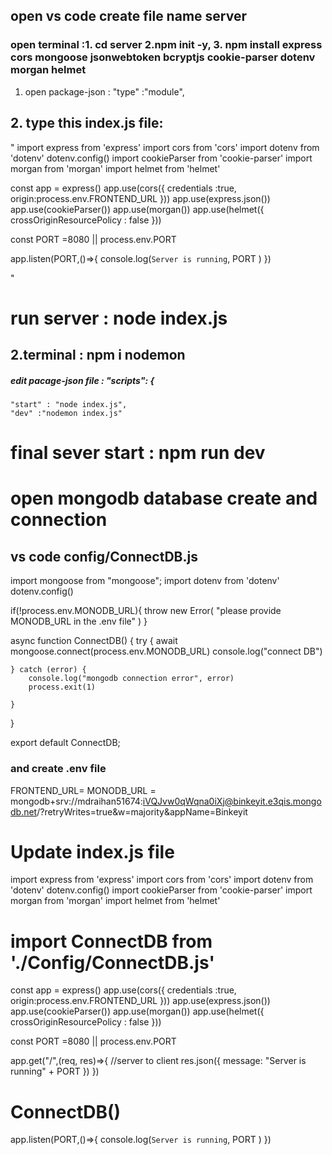 ## open vs code create file name server
### open terminal :1. cd server   2.npm init -y, 3. npm install express cors mongoose jsonwebtoken bcryptjs cookie-parser dotenv morgan helmet

1. open package-json : "type" :"module",

## 2. type this index.js file:

"
  import express from 'express'
import cors from 'cors'
import dotenv from 'dotenv'
dotenv.config()
import cookieParser from 'cookie-parser'
import morgan from 'morgan'
import helmet from 'helmet'

const app  = express()
app.use(cors({
    credentials :true,
    origin:process.env.FRONTEND_URL
}))
app.use(express.json())
app.use(cookieParser())
app.use(morgan())
app.use(helmet({
    crossOriginResourcePolicy : false
}))

const PORT =8080 || process.env.PORT

app.listen(PORT,()=>{
    console.log(`Server is running`, PORT )
})



"
# run server :  node index.js
## 2.terminal : npm i nodemon

##### edit pacage-json file : "scripts": {
    "start" : "node index.js",
    "dev" :"nodemon index.js"

# final sever start : npm run dev

# open mongodb database create and connection 
## vs code config/ConnectDB.js
import mongoose from "mongoose";
import dotenv from 'dotenv'
dotenv.config()

if(!process.env.MONODB_URL){
  throw new Error(
    "please provide MONODB_URL in the .env file"
  )
}

async function ConnectDB() {
    try {
         await mongoose.connect(process.env.MONODB_URL)
         console.log("connect DB")
        
    } catch (error) {
        console.log("mongodb connection error", error)
        process.exit(1)
        
    }
    
}

export default ConnectDB;

### and create .env file 


 FRONTEND_URL=
 MONODB_URL = mongodb+srv://mdraihan51674:iVQJvw0qWqna0iXj@binkeyit.e3qis.mongodb.net/?retryWrites=true&w=majority&appName=Binkeyit

# Update index.js file 
import express from 'express'
import cors from 'cors'
import dotenv from 'dotenv'
dotenv.config()
import cookieParser from 'cookie-parser'
import morgan from 'morgan'
import helmet from 'helmet'
# import ConnectDB from './Config/ConnectDB.js'

const app  = express()
app.use(cors({
    credentials :true,
    origin:process.env.FRONTEND_URL
}))
app.use(express.json())
app.use(cookieParser())
app.use(morgan())
app.use(helmet({
    crossOriginResourcePolicy : false
}))

const PORT =8080 || process.env.PORT

app.get("/",(req, res)=>{
    //server to client
    res.json({
        message: "Server is running" + PORT
    })
})
#  ConnectDB()

app.listen(PORT,()=>{
    console.log(`Server is running`, PORT )
})












